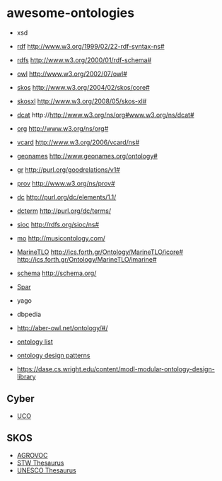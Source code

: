 # awesome-ontologies

- xsd
- [rdf](http://www.w3.org/1999/02/22-rdf-syntax-ns) http://www.w3.org/1999/02/22-rdf-syntax-ns# 
- [rdfs](http://www.w3.org/2000/01/rdf-schema) http://www.w3.org/2000/01/rdf-schema#
- [owl](http://www.w3.org/2002/07/owl) http://www.w3.org/2002/07/owl#
- [skos](https://www.w3.org/2004/02/skos/core.rdf) http://www.w3.org/2004/02/skos/core#
- [skosxl]() http://www.w3.org/2008/05/skos-xl#
- [dcat]() http://http://www.w3.org/ns/org#www.w3.org/ns/dcat#
- [org]() http://www.w3.org/ns/org#
- [vcard]() http://www.w3.org/2006/vcard/ns#
- [geonames]() http://www.geonames.org/ontology#
- [gr]() http://purl.org/goodrelations/v1#
- [prov]() http://www.w3.org/ns/prov#
- [dc]()  http://purl.org/dc/elements/1.1/
- [dcterm]() http://purl.org/dc/terms/
- [sioc]() http://rdfs.org/sioc/ns#
- [mo]() http://musicontology.com/
- [MarineTLO]()  http://ics.forth.gr/Ontology/MarineTLO/icore#  http://ics.forth.gr/Ontology/MarineTLO/imarine#
- [schema]() http://schema.org/
- [Spar](http://www.sparontologies.net/ontologies)
- yago
- dbpedia
- http://aber-owl.net/ontology/#/

- [ontology list](http://info.slis.indiana.edu/~dingying/Teaching/S604/OntologyList.html)
- [ontology design patterns](http://ontologydesignpatterns.org/wiki/Ontology:Main)
- https://dase.cs.wright.edu/content/modl-modular-ontology-design-library


## Cyber
- [UCO](https://github.com/ucoProject/UCO)


## SKOS

- [AGROVOC](http://aims.fao.org/vest-registry/vocabularies/agrovoc)
- [STW Thesaurus](http://zbw.eu/stw/)
- [UNESCO Thesaurus](http://skos.um.es/unescothes/)
